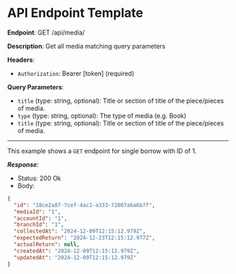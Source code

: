 # API Endpoint Template

**Endpoint**:
GET /api/media/

**Description**: Get all media matching query parameters

**Headers**:

- `Authorization`: Bearer [token] (required)

**Query Parameters**:

- `title` (type: string, optional): Title or section of title of the piece/pieces of media.
- `type` (type: string, optional): The type of media (e.g. Book)
- `title` (type: string, optional): Title or section of title of the piece/pieces of media.

---

This example shows a `GET` endpoint for single borrow with ID of 1.

**_Response_**:

- Status: 200 Ok
- Body:

```json
{
  "id": "18ce2a87-7cef-4ac2-a333-72007a6a6b7f",
  "mediaId": "1",
  "accountId": "1",
  "branchId": "1",
  "collectedAt": "2024-12-09T12:15:12.979Z",
  "expectedReturn": "2024-12-23T12:15:12.977Z",
  "actualReturn": null,
  "createdAt": "2024-12-09T12:15:12.979Z",
  "updatedAt": "2024-12-09T12:15:12.979Z"
}
```
